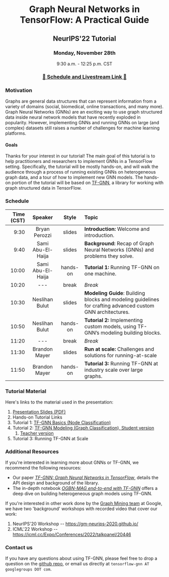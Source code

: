 # <p align="center"> Graph Neural Networks in TensorFlow: A Practical Guide </p>

## <p align="center">**NeurIPS'22 Tutorial**</p>
### <p align="center">Monday, November 28th</p>
<p align="center">9:30 a.m. - 12:25 p.m. CST</p>
<h3 align="center"> <a href=https://neurips.cc/Expo/Conferences/2022/workshop/63090>🎥 Schedule and Livestream Link 🎥</a></h3>

### Motivation

Graphs are general data structures that can represent information from a variety
of domains (social, biomedical, online transactions, and many more). Graph
Neural Networks (GNNs) are an exciting way to use graph structured data inside
neural network models that have recently exploded in popularity. However,
implementing GNNs and running GNNs on large (and complex) datasets still raises
a number of challenges for machine learning platforms.

#### Goals

Thanks for your interest in our tutorial! The main goal of this tutorial is to
help practitioners and researchers to implement GNNs in a TensorFlow setting.
Specifically, the tutorial will be mostly hands-on, and will walk the audience
through a process of running existing GNNs on heterogeneous graph data, and a
tour of how to implement new GNN models. The hands-on portion of the tutorial
will be based on [TF-GNN](https://github.com/tensorflow/gnn), a library for
working with graph structured data in TensorFlow.

### Schedule

| Time (CST)  | Speaker            | Style    | Topic  |
| ----------: |:---------------:   | :-----:  | :----- |
| 9:30        | Bryan Perozzi      | slides   | **Introduction:** Welcome and introduction. |
| 9:40        | Sami Abu-El-Haija  | slides   | **Background:** Recap of Graph Neural Networks (GNNs) and problems they solve.  |
| 10:00       | Sami Abu-El-Haija  | hands-on | **Tutorial 1:** Running TF-GNN on one machine. |
| 10:20       | ---  | break    | *Break*  |
| 10:30       | Neslihan Bulut     | slides   | **Modeling Guide**: Building blocks and modeling guidelines for crafting advanced custom GNN architectures. |
| 10:50       | Neslihan Bulut     | hands-on | **Tutorial 2:** Implementing custom models, using TF-GNN’s modeling building blocks. |
| 11:20       | --- | break    | *Break*  |
| 11:30       | Brandon Mayer      | slides   | **Run at scale:** Challenges and solutions for running-at-scale |
| 11:50       | Brandon Mayer      | hands-on | **Tutorial 3:** Running TF-GNN at industry scale over large graphs. |

### Tutorial Material

Here's links to the material used in the presentation:

1.  [Presentation Slides (PDF)](https://drive.google.com/file/d/1ECcnRgJqjmj7hlegYuPdscLCUw7YJc7G/view?usp=sharing)
2.  Hands-on Tutorial Links
  1.  Tutorial 1: [TF-GNN Basics (Node Classification)](https://github.com/tensorflow/gnn/blob/main/examples/tutorials/neurips_2022/code_tutorial_1_tfgnn_single_machine.ipynb)
  2.  Tutorial 2: [TF-GNN Modeling (Graph Classification), Student version](https://github.com/tensorflow/gnn/blob/main/examples/tutorials/neurips_2022/neurips_student_tfgnn_graph_classification_mutag.ipynb)
      1. [Teacher version](https://github.com/tensorflow/gnn/blob/main/examples/tutorials/neurips_2022/neurips_teacher_tfgnn_graph_classification_mutag.ipynb)
  3.  Tutorial 3: Running TF-GNN at Scale

### Additional Resources

If you're interested in learning more about GNNs or TF-GNN, we recommend the
following resources:

-   Our paper
    [*TF-GNN: Graph Neural Networks in TensorFlow*](https://arxiv.org/pdf/2207.03522.pdf),
    details the API design and background of the library.
-   The in-depth notebook
    [*OGBN-MAG end-to-end with TF-GNN*](https://github.com/tensorflow/gnn/blob/main/examples/notebooks/ogbn_mag_e2e.ipynb)
    offers a deep dive on building heterogeneous graph models using TF-GNN.

If you're interested in other work done by the
[Graph Mining team](https://research.google/teams/graph-mining/) at Google, we
have two 'background' workshops with recorded video that cover our work:

1.  NeurIPS'20 Workshop -- https://gm-neurips-2020.github.io/
2.  ICML'22 Workshop -- https://icml.cc/Expo/Conferences/2022/talkpanel/20446

### Contact us

If you have any questions about using TF-GNN, please feel free to drop a
question on the [github repo](), or email us directly at `tensorflow-gnn AT
googlegroups DOT com`.
